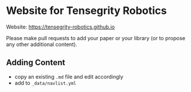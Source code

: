 # Website for Tensegrity Robotics

Website: https://tensegrity-robotics.github.io

Please make pull requests to add your paper or your library (or to propose any other additional content).

## Adding Content

* copy an existing `.md` file and edit accordingly
* add to `_data/navlist.yml`
